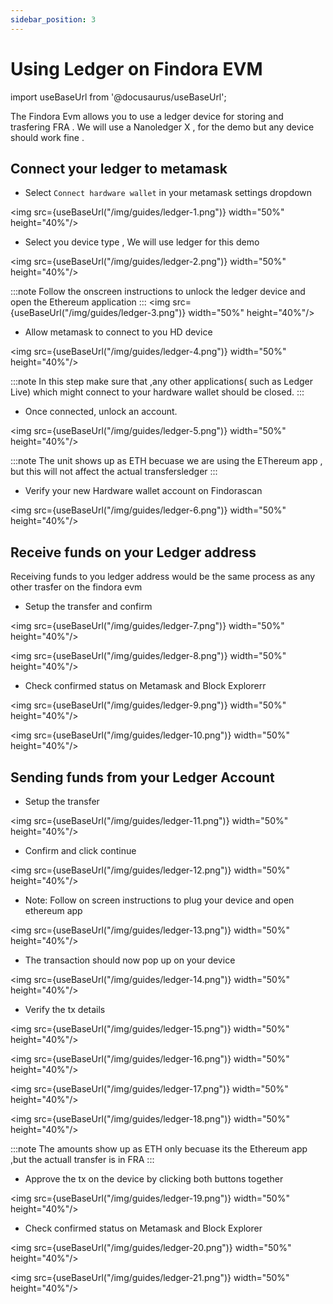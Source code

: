 ```yaml
---
sidebar_position: 3
---
```

# Using Ledger on Findora EVM

import useBaseUrl from '@docusaurus/useBaseUrl';

The Findora Evm allows you to use a ledger device for storing and trasfering FRA . We will use a Nanoledger X , for the demo but any device should work fine .
  
## Connect your ledger to metamask

- Select `Connect hardware wallet` in your metamask settings dropdown

<img src={useBaseUrl("/img/guides/ledger-1.png")} width="50%" height="40%"/>

- Select you device type , We will use ledger for this demo

<img src={useBaseUrl("/img/guides/ledger-2.png")} width="50%" height="40%"/>

:::note 
Follow the onscreen instructions to unlock the ledger device and open the Ethereum application
:::
<img src={useBaseUrl("/img/guides/ledger-3.png")} width="50%" height="40%"/>

- Allow metamask to connect to you HD device

<img src={useBaseUrl("/img/guides/ledger-4.png")} width="50%" height="40%"/>

:::note 
In this step make sure that ,any other applications( such as Ledger Live) which might connect to your hardware wallet should be closed.
:::

- Once connected, unlock an account.

<img src={useBaseUrl("/img/guides/ledger-5.png")} width="50%" height="40%"/>

:::note 
The unit shows up as ETH becuase we are using the EThereum app , but this will not affect the actual transfersledger
:::

- Verify your new Hardware wallet account on Findorascan

<img src={useBaseUrl("/img/guides/ledger-6.png")} width="50%" height="40%"/>


## Receive funds on your Ledger address

Receiving funds to you ledger address would be the same process as any other trasfer on the findora evm

- Setup the transfer and confirm

<img src={useBaseUrl("/img/guides/ledger-7.png")} width="50%" height="40%"/>

<img src={useBaseUrl("/img/guides/ledger-8.png")} width="50%" height="40%"/>

- Check confirmed status on Metamask and Block Explorerr

<img src={useBaseUrl("/img/guides/ledger-9.png")} width="50%" height="40%"/>

<img src={useBaseUrl("/img/guides/ledger-10.png")} width="50%" height="40%"/>

## Sending funds from your Ledger Account

- Setup the transfer

<img src={useBaseUrl("/img/guides/ledger-11.png")} width="50%" height="40%"/>

- Confirm and click continue

<img src={useBaseUrl("/img/guides/ledger-12.png")} width="50%" height="40%"/>

- Note: Follow on screen instructions to plug your device and open ethereum app

<img src={useBaseUrl("/img/guides/ledger-13.png")} width="50%" height="40%"/>

- The transaction should now pop up on your device

<img src={useBaseUrl("/img/guides/ledger-14.png")} width="50%" height="40%"/>

- Verify the tx details

<img src={useBaseUrl("/img/guides/ledger-15.png")} width="50%" height="40%"/>

<img src={useBaseUrl("/img/guides/ledger-16.png")} width="50%" height="40%"/>

<img src={useBaseUrl("/img/guides/ledger-17.png")} width="50%" height="40%"/>

<img src={useBaseUrl("/img/guides/ledger-18.png")} width="50%" height="40%"/>

:::note
The amounts show up as ETH only becuase its the Ethereum app ,but the actuall transfer is in FRA
:::

- Approve the tx on the device by clicking both buttons together

<img src={useBaseUrl("/img/guides/ledger-19.png")} width="50%" height="40%"/>

- Check confirmed status on Metamask and Block Explorer

<img src={useBaseUrl("/img/guides/ledger-20.png")} width="50%" height="40%"/>

<img src={useBaseUrl("/img/guides/ledger-21.png")} width="50%" height="40%"/>
